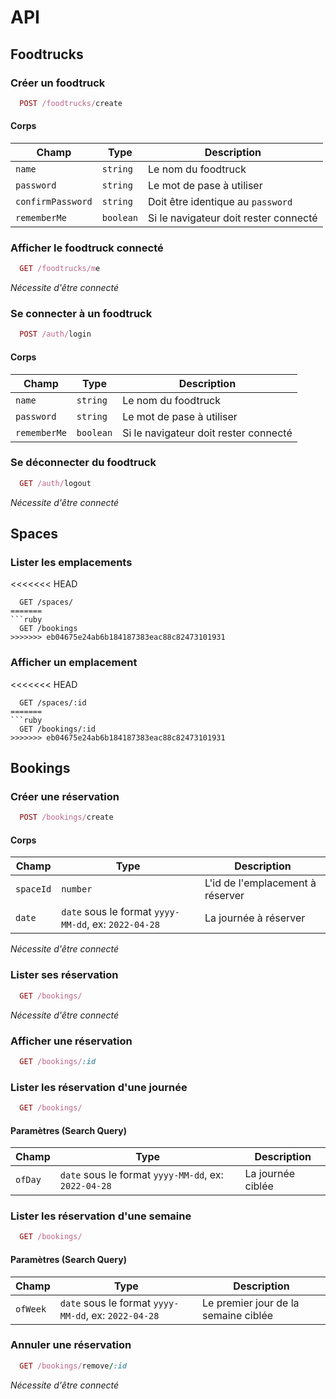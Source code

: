 # API

## Foodtrucks

### Créer un foodtruck

```ruby
  POST /foodtrucks/create
```

#### Corps

| Champ             | Type      | Description                           |
| ----------------- | --------- | ------------------------------------- |
| `name`            | `string`  | Le nom du foodtruck                   |
| `password`        | `string`  | Le mot de pase à utiliser             |
| `confirmPassword` | `string`  | Doit être identique au `password`     |
| `rememberMe`      | `boolean` | Si le navigateur doit rester connecté |

### Afficher le foodtruck connecté

```ruby
  GET /foodtrucks/me
```

*Nécessite d'être connecté*

### Se connecter à un foodtruck

```ruby
  POST /auth/login
```

#### Corps

| Champ        | Type      | Description                           |
| ------------ | --------- | ------------------------------------- |
| `name`       | `string`  | Le nom du foodtruck                   |
| `password`   | `string`  | Le mot de pase à utiliser             |
| `rememberMe` | `boolean` | Si le navigateur doit rester connecté |

### Se déconnecter du foodtruck

```ruby
  GET /auth/logout
```

*Nécessite d'être connecté*

## Spaces

### Lister les emplacements

<<<<<<< HEAD
```http
  GET /spaces/
=======
```ruby
  GET /bookings
>>>>>>> eb04675e24ab6b184187383eac88c82473101931
```

### Afficher un  emplacement

<<<<<<< HEAD
```http
  GET /spaces/:id
=======
```ruby
  GET /bookings/:id
>>>>>>> eb04675e24ab6b184187383eac88c82473101931
```

## Bookings

### Créer une réservation

```ruby
  POST /bookings/create
```

#### Corps

| Champ     | Type                                                 | Description                      |
| --------- | ---------------------------------------------------- | -------------------------------- |
| `spaceId` | `number`                                             | L'id de l'emplacement à réserver |
| `date`    | `date` sous le format `yyyy-MM-dd`, ex: `2022-04-28` | La journée à réserver            |

*Nécessite d'être connecté*

### Lister ses réservation

```ruby
  GET /bookings/
````

*Nécessite d'être connecté*

### Afficher une réservation

```ruby
  GET /bookings/:id
```

### Lister les réservation d'une journée

```ruby
  GET /bookings/
```

#### Paramètres (Search Query)

| Champ   | Type                                                 | Description       |
| ------- | ---------------------------------------------------- | ----------------- |
| `ofDay` | `date` sous le format `yyyy-MM-dd`, ex: `2022-04-28` | La journée ciblée |

### Lister les réservation d'une semaine


```ruby
  GET /bookings/
```

#### Paramètres (Search Query)

| Champ    | Type                                                 | Description                          |
| -------- | ---------------------------------------------------- | ------------------------------------ |
| `ofWeek` | `date` sous le format `yyyy-MM-dd`, ex: `2022-04-28` | Le premier jour de la semaine ciblée |

### Annuler une réservation

```ruby
  GET /bookings/remove/:id
``` 

*Nécessite d'être connecté*

